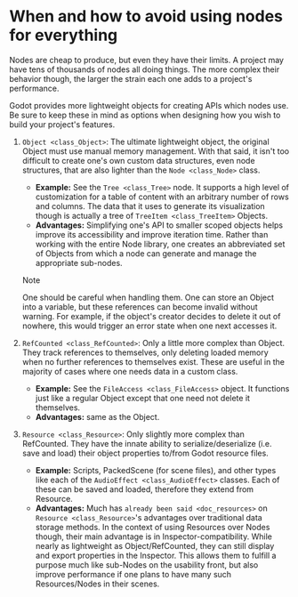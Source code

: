 # When and how to avoid using nodes for everything

Nodes are cheap to produce, but even they have their limits. A project
may have tens of thousands of nodes all doing things. The more complex
their behavior though, the larger the strain each one adds to a
project's performance.

Godot provides more lightweight objects for creating APIs which nodes
use. Be sure to keep these in mind as options when designing how you
wish to build your project's features.

1.  `Object <class_Object>`: The ultimate lightweight object, the
    original Object must use manual memory management. With that said,
    it isn't too difficult to create one's own custom data structures,
    even node structures, that are also lighter than the
    `Node <class_Node>` class.

    -   **Example:** See the `Tree <class_Tree>` node. It supports a
        high level of customization for a table of content with an
        arbitrary number of rows and columns. The data that it uses to
        generate its visualization though is actually a tree of
        `TreeItem <class_TreeItem>` Objects.
    -   **Advantages:** Simplifying one's API to smaller scoped objects
        helps improve its accessibility and improve iteration time.
        Rather than working with the entire Node library, one creates an
        abbreviated set of Objects from which a node can generate and
        manage the appropriate sub-nodes.

    Note

    One should be careful when handling them. One can store an Object
    into a variable, but these references can become invalid without
    warning. For example, if the object's creator decides to delete it
    out of nowhere, this would trigger an error state when one next
    accesses it.

2.  `RefCounted <class_RefCounted>`: Only a little more complex than
    Object. They track references to themselves, only deleting loaded
    memory when no further references to themselves exist. These are
    useful in the majority of cases where one needs data in a custom
    class.

    -   **Example:** See the `FileAccess <class_FileAccess>` object. It
        functions just like a regular Object except that one need not
        delete it themselves.
    -   **Advantages:** same as the Object.

3.  `Resource <class_Resource>`: Only slightly more complex than
    RefCounted. They have the innate ability to serialize/deserialize
    (i.e. save and load) their object properties to/from Godot resource
    files.

    -   **Example:** Scripts, PackedScene (for scene files), and other
        types like each of the `AudioEffect <class_AudioEffect>`
        classes. Each of these can be saved and loaded, therefore they
        extend from Resource.
    -   **Advantages:** Much has `already been said <doc_resources>` on
        `Resource <class_Resource>`'s advantages over traditional data
        storage methods. In the context of using Resources over Nodes
        though, their main advantage is in Inspector-compatibility.
        While nearly as lightweight as Object/RefCounted, they can still
        display and export properties in the Inspector. This allows them
        to fulfill a purpose much like sub-Nodes on the usability front,
        but also improve performance if one plans to have many such
        Resources/Nodes in their scenes.

